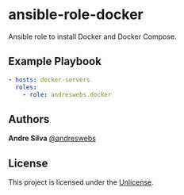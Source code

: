 # ansible-role-docker

Ansible role to install Docker and Docker Compose.

## Example Playbook

```yaml
- hosts: docker-servers
  roles:
    - role: andreswebs.docker
```

## Authors

**Andre Silva** [@andreswebs](https://github.com/andreswebs)

## License

This project is licensed under the [Unlicense](UNLICENSE.md).
